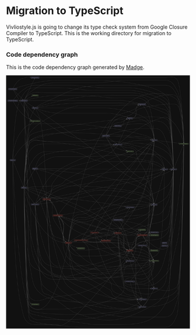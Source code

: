 # Migration to TypeScript

Vivliostyle.js is going to change its type check system from Google Closure Compiler to TypeScript. This is the working directory for migration to TypeScript.

### Code dependency graph

This is the code dependency graph generated by [Madge](https://github.com/pahen/madge).

![graph.svg](_assets/graph.svg)


